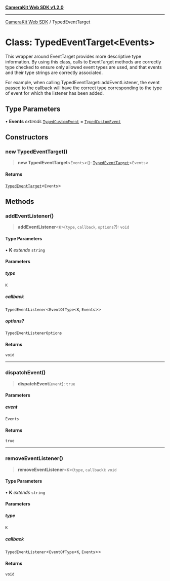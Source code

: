 [**CameraKit Web SDK v1.2.0**](../README.md)

***

[CameraKit Web SDK](../globals.md) / TypedEventTarget

# Class: TypedEventTarget\<Events\>

This wrapper around EventTarget provides more descriptive type information. By using this class, calls to EventTarget
methods are correctly type checked to ensure only allowed event types are used, and that events and their type
strings are correctly associated.

For example, when calling TypedEventTarget::addEventListener, the event passed to the callback will have the correct
type corresponding to the type of event for which the listener has been added.

## Type Parameters

• **Events** *extends* [`TypedCustomEvent`](TypedCustomEvent.md) = [`TypedCustomEvent`](TypedCustomEvent.md)

## Constructors

### new TypedEventTarget()

> **new TypedEventTarget**\<`Events`\>(): [`TypedEventTarget`](TypedEventTarget.md)\<`Events`\>

#### Returns

[`TypedEventTarget`](TypedEventTarget.md)\<`Events`\>

## Methods

### addEventListener()

> **addEventListener**\<`K`\>(`type`, `callback`, `options`?): `void`

#### Type Parameters

• **K** *extends* `string`

#### Parameters

##### type

`K`

##### callback

`TypedEventListener`\<`EventOfType`\<`K`, `Events`\>\>

##### options?

`TypedEventListenerOptions`

#### Returns

`void`

***

### dispatchEvent()

> **dispatchEvent**(`event`): `true`

#### Parameters

##### event

`Events`

#### Returns

`true`

***

### removeEventListener()

> **removeEventListener**\<`K`\>(`type`, `callback`): `void`

#### Type Parameters

• **K** *extends* `string`

#### Parameters

##### type

`K`

##### callback

`TypedEventListener`\<`EventOfType`\<`K`, `Events`\>\>

#### Returns

`void`
